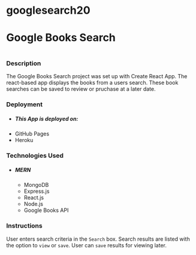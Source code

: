 # googlesearch20

# Google Books Search
![]()

### Description
The Google Books Search project was set up with Create React App. The react-based app displays the books from a users search. These book searches can be saved to review or pruchase at a later date.

### Deployment
- ##### This App is deployed on:
 - GitHub Pages 
 - Heroku 

### Technologies Used
- ##### MERN
  - MongoDB
  - Express.js
  - React.js
  - Node.js
  - Google Books API

### Instructions
User enters search criteria in the `Search` box.
Search results are listed with the option to `view` or `save`.
User can `save` results for viewing later.



